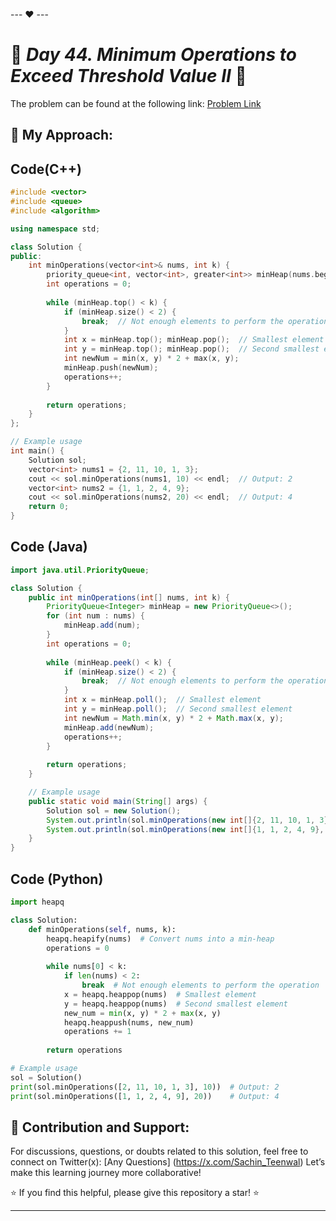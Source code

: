 --- ❤️ ---

# 🚀 _Day 44. Minimum Operations to Exceed Threshold Value II_ 🧠


The problem can be found at the following link: [Problem Link](https://leetcode.com/problems/minimum-operations-to-exceed-threshold-value-ii/description/?envType=daily-question&envId=2025-02-13)

## 🎯 **My Approach:**


## Code(C++)
```cpp
#include <vector>
#include <queue>
#include <algorithm>

using namespace std;

class Solution {
public:
    int minOperations(vector<int>& nums, int k) {
        priority_queue<int, vector<int>, greater<int>> minHeap(nums.begin(), nums.end());
        int operations = 0;
        
        while (minHeap.top() < k) {
            if (minHeap.size() < 2) {
                break;  // Not enough elements to perform the operation
            }
            int x = minHeap.top(); minHeap.pop();  // Smallest element
            int y = minHeap.top(); minHeap.pop();  // Second smallest element
            int newNum = min(x, y) * 2 + max(x, y);
            minHeap.push(newNum);
            operations++;
        }
        
        return operations;
    }
};

// Example usage
int main() {
    Solution sol;
    vector<int> nums1 = {2, 11, 10, 1, 3};
    cout << sol.minOperations(nums1, 10) << endl;  // Output: 2
    vector<int> nums2 = {1, 1, 2, 4, 9};
    cout << sol.minOperations(nums2, 20) << endl;  // Output: 4
    return 0;
}
```

## Code (Java)

```java
import java.util.PriorityQueue;

class Solution {
    public int minOperations(int[] nums, int k) {
        PriorityQueue<Integer> minHeap = new PriorityQueue<>();
        for (int num : nums) {
            minHeap.add(num);
        }
        int operations = 0;
        
        while (minHeap.peek() < k) {
            if (minHeap.size() < 2) {
                break;  // Not enough elements to perform the operation
            }
            int x = minHeap.poll();  // Smallest element
            int y = minHeap.poll();  // Second smallest element
            int newNum = Math.min(x, y) * 2 + Math.max(x, y);
            minHeap.add(newNum);
            operations++;
        }
        
        return operations;
    }

    // Example usage
    public static void main(String[] args) {
        Solution sol = new Solution();
        System.out.println(sol.minOperations(new int[]{2, 11, 10, 1, 3}, 10));  // Output: 2
        System.out.println(sol.minOperations(new int[]{1, 1, 2, 4, 9}, 20));    // Output: 4
    }
}
```

## Code (Python)

```python
import heapq

class Solution:
    def minOperations(self, nums, k):
        heapq.heapify(nums)  # Convert nums into a min-heap
        operations = 0
        
        while nums[0] < k:
            if len(nums) < 2:
                break  # Not enough elements to perform the operation
            x = heapq.heappop(nums)  # Smallest element
            y = heapq.heappop(nums)  # Second smallest element
            new_num = min(x, y) * 2 + max(x, y)
            heapq.heappush(nums, new_num)
            operations += 1
        
        return operations

# Example usage
sol = Solution()
print(sol.minOperations([2, 11, 10, 1, 3], 10))  # Output: 2
print(sol.minOperations([1, 1, 2, 4, 9], 20))    # Output: 4
```



## 🎯 **Contribution and Support:**

For discussions, questions, or doubts related to this solution, feel free to connect on Twitter(x): [Any Questions] (https://x.com/Sachin_Teenwal) Let’s make this learning journey more collaborative!

⭐ If you find this helpful, please give this repository a star! ⭐

---

